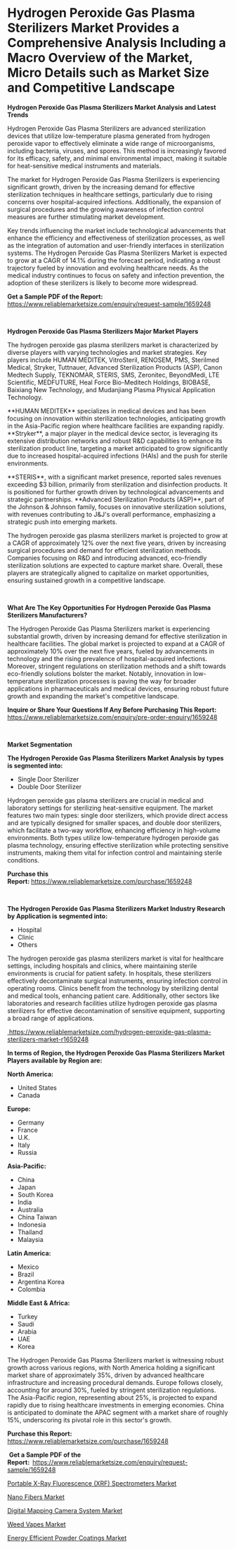 <p><h1>Hydrogen Peroxide Gas Plasma Sterilizers Market Provides a Comprehensive Analysis Including a Macro Overview of the Market, Micro Details such as Market Size and Competitive Landscape</h1></p><p><strong>Hydrogen Peroxide Gas Plasma Sterilizers Market Analysis and Latest Trends</strong></p>
<p><p>Hydrogen Peroxide Gas Plasma Sterilizers are advanced sterilization devices that utilize low-temperature plasma generated from hydrogen peroxide vapor to effectively eliminate a wide range of microorganisms, including bacteria, viruses, and spores. This method is increasingly favored for its efficacy, safety, and minimal environmental impact, making it suitable for heat-sensitive medical instruments and materials. </p><p>The market for Hydrogen Peroxide Gas Plasma Sterilizers is experiencing significant growth, driven by the increasing demand for effective sterilization techniques in healthcare settings, particularly due to rising concerns over hospital-acquired infections. Additionally, the expansion of surgical procedures and the growing awareness of infection control measures are further stimulating market development. </p><p>Key trends influencing the market include technological advancements that enhance the efficiency and effectiveness of sterilization processes, as well as the integration of automation and user-friendly interfaces in sterilization systems. The Hydrogen Peroxide Gas Plasma Sterilizers Market is expected to grow at a CAGR of 14.1% during the forecast period, indicating a robust trajectory fueled by innovation and evolving healthcare needs. As the medical industry continues to focus on safety and infection prevention, the adoption of these sterilizers is likely to become more widespread.</p></p>
<p><strong>Get a Sample PDF of the Report:&nbsp;</strong> <a href="https://www.reliablemarketsize.com/enquiry/request-sample/1659248?utm_campaign=1413&utm_medium=2&utm_source=Github&utm_content=ia&utm_term=12102024&utm_id=hydrogen-peroxide-gas-plasma-sterilizers">https://www.reliablemarketsize.com/enquiry/request-sample/1659248</a></p>
<p>&nbsp;</p>
<p><strong>Hydrogen Peroxide Gas Plasma Sterilizers Major Market Players</strong></p>
<p><p>The hydrogen peroxide gas plasma sterilizers market is characterized by diverse players with varying technologies and market strategies. Key players include HUMAN MEDITEK, VitroSteril, RENOSEM, PMS, Sterilmed Medical, Stryker, Tuttnauer, Advanced Sterilization Products (ASP), Canon Medtech Supply, TEKNOMAR, STERIS, SMS, Zeronitec, BeyondMedi, LTE Scientific, MEDFUTURE, Heal Force Bio-Meditech Holdings, BIOBASE, Baixiang New Technology, and Mudanjiang Plasma Physical Application Technology.</p><p>**HUMAN MEDITEK** specializes in medical devices and has been focusing on innovation within sterilization technologies, anticipating growth in the Asia-Pacific region where healthcare facilities are expanding rapidly. **Stryker**, a major player in the medical device sector, is leveraging its extensive distribution networks and robust R&D capabilities to enhance its sterilization product line, targeting a market anticipated to grow significantly due to increased hospital-acquired infections (HAIs) and the push for sterile environments.</p><p>**STERIS**, with a significant market presence, reported sales revenues exceeding $3 billion, primarily from sterilization and disinfection products. It is positioned for further growth driven by technological advancements and strategic partnerships. **Advanced Sterilization Products (ASP)**, part of the Johnson & Johnson family, focuses on innovative sterilization solutions, with revenues contributing to J&J's overall performance, emphasizing a strategic push into emerging markets.</p><p>The hydrogen peroxide gas plasma sterilizers market is projected to grow at a CAGR of approximately 12% over the next five years, driven by increasing surgical procedures and demand for efficient sterilization methods. Companies focusing on R&D and introducing advanced, eco-friendly sterilization solutions are expected to capture market share. Overall, these players are strategically aligned to capitalize on market opportunities, ensuring sustained growth in a competitive landscape.</p></p>
<p>&nbsp;</p>
<p><strong>What Are The Key Opportunities For Hydrogen Peroxide Gas Plasma Sterilizers Manufacturers?</strong></p>
<p><p>The Hydrogen Peroxide Gas Plasma Sterilizers market is experiencing substantial growth, driven by increasing demand for effective sterilization in healthcare facilities. The global market is projected to expand at a CAGR of approximately 10% over the next five years, fueled by advancements in technology and the rising prevalence of hospital-acquired infections. Moreover, stringent regulations on sterilization methods and a shift towards eco-friendly solutions bolster the market. Notably, innovation in low-temperature sterilization processes is paving the way for broader applications in pharmaceuticals and medical devices, ensuring robust future growth and expanding the market's competitive landscape.</p></p>
<p><strong>Inquire or Share Your Questions If Any Before Purchasing This Report:</strong> <a href="https://www.reliablemarketsize.com/enquiry/pre-order-enquiry/1659248?utm_campaign=1413&utm_medium=2&utm_source=Github&utm_content=ia&utm_term=12102024&utm_id=hydrogen-peroxide-gas-plasma-sterilizers">https://www.reliablemarketsize.com/enquiry/pre-order-enquiry/1659248</a></p>
<p>&nbsp;</p>
<p><strong>Market Segmentation</strong></p>
<p><strong>The Hydrogen Peroxide Gas Plasma Sterilizers Market Analysis by types is segmented into:</strong></p>
<p><ul><li>Single Door Sterilizer</li><li>Double Door Sterilizer</li></ul></p>
<p><p>Hydrogen peroxide gas plasma sterilizers are crucial in medical and laboratory settings for sterilizing heat-sensitive equipment. The market features two main types: single door sterilizers, which provide direct access and are typically designed for smaller spaces, and double door sterilizers, which facilitate a two-way workflow, enhancing efficiency in high-volume environments. Both types utilize low-temperature hydrogen peroxide gas plasma technology, ensuring effective sterilization while protecting sensitive instruments, making them vital for infection control and maintaining sterile conditions.</p></p>
<p><strong>Purchase this Report:&nbsp;</strong><a href="https://www.reliablemarketsize.com/purchase/1659248?utm_campaign=1413&utm_medium=2&utm_source=Github&utm_content=ia&utm_term=12102024&utm_id=hydrogen-peroxide-gas-plasma-sterilizers">https://www.reliablemarketsize.com/purchase/1659248</a></p>
<p>&nbsp;</p>
<p><strong>The Hydrogen Peroxide Gas Plasma Sterilizers Market Industry Research by Application is segmented into:</strong></p>
<p><ul><li>Hospital</li><li>Clinic</li><li>Others</li></ul></p>
<p><p>The hydrogen peroxide gas plasma sterilizers market is vital for healthcare settings, including hospitals and clinics, where maintaining sterile environments is crucial for patient safety. In hospitals, these sterilizers effectively decontaminate surgical instruments, ensuring infection control in operating rooms. Clinics benefit from the technology by sterilizing dental and medical tools, enhancing patient care. Additionally, other sectors like laboratories and research facilities utilize hydrogen peroxide gas plasma sterilizers for effective decontamination of sensitive equipment, supporting a broad range of applications.</p></p>
<p><a href="https://www.reliablemarketsize.com/hydrogen-peroxide-gas-plasma-sterilizers-market-r1659248?utm_campaign=1413&utm_medium=2&utm_source=Github&utm_content=ia&utm_term=12102024&utm_id=hydrogen-peroxide-gas-plasma-sterilizers">&nbsp;https://www.reliablemarketsize.com/hydrogen-peroxide-gas-plasma-sterilizers-market-r1659248</a></p>
<p><strong>In terms of Region, the Hydrogen Peroxide Gas Plasma Sterilizers Market Players available by Region are:</strong></p>
<p>
    <p> <strong> North America: </strong>
        <ul>
            <li>United States</li>
            <li>Canada</li>
        </ul>
        </p> 
    <p> <strong> Europe: </strong>
        <ul>
            <li>Germany</li>
            <li>France</li>
            <li>U.K.</li>
            <li>Italy</li>
            <li>Russia</li>
        </ul>
        </p> 
    <p> <strong> Asia-Pacific: </strong>
        <ul>
            <li>China</li>
            <li>Japan</li>
            <li>South Korea</li>
            <li>India</li>
            <li>Australia</li>
            <li>China Taiwan</li>
            <li>Indonesia</li>
            <li>Thailand</li>
            <li>Malaysia</li>
        </ul>
        </p> 
    <p> <strong> Latin America: </strong>
        <ul>
            <li>Mexico</li>
            <li>Brazil</li>
            <li>Argentina Korea</li>
            <li>Colombia</li>
        </ul>
        </p> 
    <p> <strong> Middle East & Africa: </strong>
        <ul>
            <li>Turkey</li>
            <li>Saudi</li>
            <li>Arabia</li>
            <li>UAE</li>
            <li>Korea</li>
        </ul>
    </p>
    </p>
<p><p>The Hydrogen Peroxide Gas Plasma Sterilizers market is witnessing robust growth across various regions, with North America holding a significant market share of approximately 35%, driven by advanced healthcare infrastructure and increasing procedural demands. Europe follows closely, accounting for around 30%, fueled by stringent sterilization regulations. The Asia-Pacific region, representing about 25%, is projected to expand rapidly due to rising healthcare investments in emerging economies. China is anticipated to dominate the APAC segment with a market share of roughly 15%, underscoring its pivotal role in this sector's growth.</p></p>
<p><strong>Purchase this Report: </strong><a href="https://www.reliablemarketsize.com/purchase/1659248?utm_campaign=1413&utm_medium=2&utm_source=Github&utm_content=ia&utm_term=12102024&utm_id=hydrogen-peroxide-gas-plasma-sterilizers">https://www.reliablemarketsize.com/purchase/1659248</a></p>
<p>&nbsp;<strong>Get a Sample PDF of the Report:&nbsp;&nbsp;</strong><a href="https://www.reliablemarketsize.com/enquiry/request-sample/1659248?utm_campaign=1413&utm_medium=2&utm_source=Github&utm_content=ia&utm_term=12102024&utm_id=hydrogen-peroxide-gas-plasma-sterilizers">https://www.reliablemarketsize.com/enquiry/request-sample/1659248</a></p>
<p><strong></strong></p>
<p><p><a href="https://www.linkedin.com/pulse/2024-vs-2031-how-portable-x-ray-fluorescence-xrf-spectrometers-x4tec?utm_campaign=1413&utm_medium=2&utm_source=Github&utm_content=ia&utm_term=12102024&utm_id=hydrogen-peroxide-gas-plasma-sterilizers">Portable X-Ray Fluorescence (XRF) Spectrometers Market</a></p><p><a href="https://github.com/roydonhol47/Market-Research-Report-List-1/blob/main/nano-fibers-market.md?utm_campaign=1413&utm_medium=2&utm_source=Github&utm_content=ia&utm_term=12102024&utm_id=hydrogen-peroxide-gas-plasma-sterilizers">Nano Fibers Market</a></p><p><a href="https://www.linkedin.com/pulse/digital-mapping-camera-system-industry-sector-market-dynamics-4jd0f?utm_campaign=1413&utm_medium=2&utm_source=Github&utm_content=ia&utm_term=12102024&utm_id=hydrogen-peroxide-gas-plasma-sterilizers">Digital Mapping Camera System Market</a></p><p><a href="https://www.linkedin.com/pulse/weed-vapes-market-strategic-insights-product-evolution-segmentation-ryppe?utm_campaign=1413&utm_medium=2&utm_source=Github&utm_content=ia&utm_term=12102024&utm_id=hydrogen-peroxide-gas-plasma-sterilizers">Weed Vapes Market</a></p><p><a href="https://github.com/pinesamshigoz/Market-Research-Report-List-1/blob/main/energy-efficient-powder-coatings-market.md?utm_campaign=1413&utm_medium=2&utm_source=Github&utm_content=ia&utm_term=12102024&utm_id=hydrogen-peroxide-gas-plasma-sterilizers">Energy Efficient Powder Coatings Market</a></p></p>